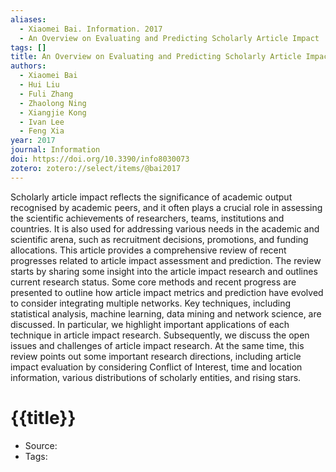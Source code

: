 ```yaml
---
aliases:
  - Xiaomei Bai. Information. 2017
  - An Overview on Evaluating and Predicting Scholarly Article Impact
tags: []
title: An Overview on Evaluating and Predicting Scholarly Article Impact
authors:
  - Xiaomei Bai
  - Hui Liu
  - Fuli Zhang
  - Zhaolong Ning
  - Xiangjie Kong
  - Ivan Lee
  - Feng Xia
year: 2017
journal: Information
doi: https://doi.org/10.3390/info8030073
zotero: zotero://select/items/@bai2017
---
```

<!-- START_ABSTRACT -->
Scholarly article impact reflects the significance of academic output recognised by academic peers, and it often plays a crucial role in assessing the scientific achievements of researchers, teams, institutions and countries. It is also used for addressing various needs in the academic and scientific arena, such as recruitment decisions, promotions, and funding allocations. This article provides a comprehensive review of recent progresses related to article impact assessment and prediction. The review starts by sharing some insight into the article impact research and outlines current research status. Some core methods and recent progress are presented to outline how article impact metrics and prediction have evolved to consider integrating multiple networks. Key techniques, including statistical analysis, machine learning, data mining and network science, are discussed. In particular, we highlight important applications of each technique in article impact research. Subsequently, we discuss the open issues and challenges of article impact research. At the same time, this review points out some important research directions, including article impact evaluation by considering Conflict of Interest, time and location information, various distributions of scholarly entities, and rising stars.
<!-- END_ABSTRACT -->

<!-- START_TEMPLATE -->
# {{title}}

- Source:
- Tags: 
<!-- END_TEMPLATE -->